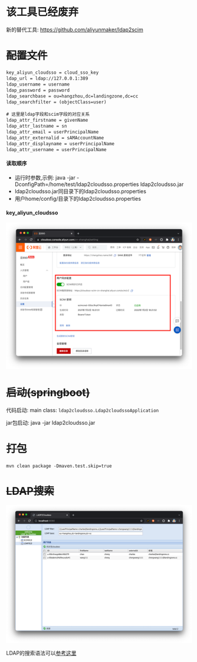 # 该工具已经废弃
新的替代工具: https://github.com/aliyunmaker/ldap2scim

# ~~配置文件~~

```properties
key_aliyun_cloudsso = cloud_sso_key
ldap_url = ldap://127.0.0.1:389
ldap_username = username
ldap_password = password
ldap_searchbase = ou=hangzhou,dc=landingzone,dc=cc
ldap_searchfilter = (objectClass=user)

# 这里是ldap字段和scim字段的对应关系
ldap_attr_firstname = givenName
ldap_attr_lastname = sn
ldap_attr_email = userPrincipalName
ldap_attr_externalid = sAMAccountName
ldap_attr_displayname = userPrincipalName
ldap_attr_username = userPrincipalName
```

#### 读取顺序
- 运行时参数,示例: java -jar -DconfigPath=/home/test/ldap2cloudsso.properties ldap2cloudsso.jar  
- ldap2cloudsso.jar同目录下的ldap2cloudsso.properties
- 用户home/config/目录下的ldap2cloudsso.properties

#### key_aliyun_cloudsso

![screenshot1](image/cloudsso_key.png)



# ~~启动(springboot)~~
代码启动: main class: `ldap2cloudsso.Ldap2cloudssoApplication`

jar包启动: java -jar ldap2cloudsso.jar





# ~~打包~~

`mvn clean package -Dmaven.test.skip=true`



# ~~LDAP搜索~~

![screenshot1](image/screenshot1.png)

LDAP的搜索语法可以[参考这里](https://www.cnblogs.com/dreamer-fish/p/5832735.html)
